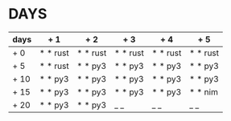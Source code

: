 # DAYS
 | days | + 1      | + 2      | + 3      | + 4      | + 5      |
 | ---- | -------- | -------- | -------- | -------- | -------  |
 | + 0  | * * rust | * * rust | * * rust | * * rust | * * rust |
 | + 5  | * * rust | * * py3  | * * py3  | * * py3  | * * py3  |
 | + 10 | * * py3  | * * py3  | * * py3  | * * py3  | * * py3  |
 | + 15 | * * py3  | * * py3  | * * py3  | * * py3  | * * nim  |
 | + 20 | * * py3  | * * py3  | _ _      | _ _      | _ _      |
